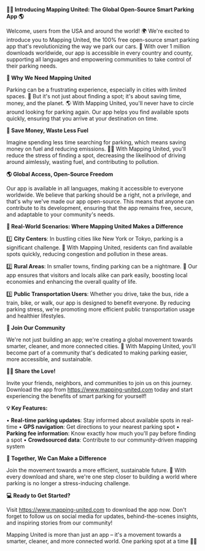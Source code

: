 **🚗💡 Introducing Mapping United: The Global Open-Source Smart Parking App 🌎**

Welcome, users from the USA and around the world! 🌍 We're excited to introduce you to Mapping United, the 100% free open-source smart parking app that's revolutionizing the way we park our cars. 🚗 With over 1 million downloads worldwide, our app is accessible in every country and county, supporting all languages and empowering communities to take control of their parking needs.

**🌟 Why We Need Mapping United**

Parking can be a frustrating experience, especially in cities with limited spaces. 🤯 But it's not just about finding a spot; it's about saving time, money, and the planet. 🌎 With Mapping United, you'll never have to circle around looking for parking again. Our app helps you find available spots quickly, ensuring that you arrive at your destination on time.

**💸 Save Money, Waste Less Fuel**

Imagine spending less time searching for parking, which means saving money on fuel and reducing emissions. 🚗💨 With Mapping United, you'll reduce the stress of finding a spot, decreasing the likelihood of driving around aimlessly, wasting fuel, and contributing to pollution.

**🌎 Global Access, Open-Source Freedom**

Our app is available in all languages, making it accessible to everyone worldwide. We believe that parking should be a right, not a privilege, and that's why we've made our app open-source. This means that anyone can contribute to its development, ensuring that the app remains free, secure, and adaptable to your community's needs.

**🌟 Real-World Scenarios: Where Mapping United Makes a Difference**

1️⃣ **City Centers**: In bustling cities like New York or Tokyo, parking is a significant challenge. 🗼️ With Mapping United, residents can find available spots quickly, reducing congestion and pollution in these areas.

2️⃣ **Rural Areas**: In smaller towns, finding parking can be a nightmare. 🌾 Our app ensures that visitors and locals alike can park easily, boosting local economies and enhancing the overall quality of life.

3️⃣ **Public Transportation Users**: Whether you drive, take the bus, ride a train, bike, or walk, our app is designed to benefit everyone. By reducing parking stress, we're promoting more efficient public transportation usage and healthier lifestyles.

**🎉 Join Our Community**

We're not just building an app; we're creating a global movement towards smarter, cleaner, and more connected cities. 🌆 With Mapping United, you'll become part of a community that's dedicated to making parking easier, more accessible, and sustainable.

**🚗💬 Share the Love!**

Invite your friends, neighbors, and communities to join us on this journey. Download the app from https://www.mapping-united.com today and start experiencing the benefits of smart parking for yourself!

**💡 Key Features:**

• **Real-time parking updates**: Stay informed about available spots in real-time
• **GPS navigation**: Get directions to your nearest parking spot
• **Parking fee information**: Know exactly how much you'll pay before finding a spot
• **Crowdsourced data**: Contribute to our community-driven mapping system

**🌟 Together, We Can Make a Difference**

Join the movement towards a more efficient, sustainable future. 🌱 With every download and share, we're one step closer to building a world where parking is no longer a stress-inducing challenge.

**💻 Ready to Get Started?**

Visit https://www.mapping-united.com to download the app now. Don't forget to follow us on social media for updates, behind-the-scenes insights, and inspiring stories from our community!

Mapping United is more than just an app – it's a movement towards a smarter, cleaner, and more connected world. One parking spot at a time 🚗💫